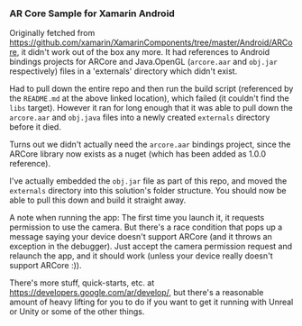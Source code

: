 ### AR Core Sample for Xamarin Android

Originally fetched from https://github.com/xamarin/XamarinComponents/tree/master/Android/ARCore, it didn't work out of the box any more. It had references to Android bindings projects for ARCore and Java.OpenGL (`arcore.aar` and `obj.jar` respectively) files in a 'externals' directory which didn't exist.

Had to pull down the entire repo and then run the build script (referenced by the `README.md` at the above linked location), which failed (it couldn't find the `libs` target). However it ran for long enough that it was able to pull down the `arcore.aar` and `obj.java` files into a newly created `externals` directory before it died.

Turns out we didn't actually need the `arcore.aar` bindings project, since the ARCore library now exists as a nuget (which has been added as 1.0.0 reference).

I've actually embedded the `obj.jar` file as part of this repo, and moved the `externals` directory into this solution's folder structure. You should now be able to pull this down and build it straight away.

A note when running the app: The first time you launch it, it requests permission to use the camera. But there's a race condition that pops up a message saying your device doesn't support ARCore (and it throws an exception in the debugger). Just accept the camera permission request and relaunch the app, and it should work (unless your device really doesn't support ARCore :)).

There's more stuff, quick-starts, etc. at https://developers.google.com/ar/develop/, but there's a reasonable amount of heavy lifting for you to do if you want to get it running with Unreal or Unity or some of the other things.

